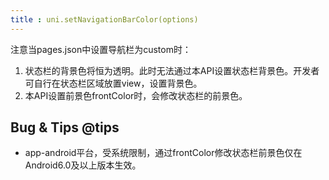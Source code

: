 ```yaml
---
title : uni.setNavigationBarColor(options)
---
```


<!-- ## uni.setNavigationBarColor(options) @setnavigationbarcolor -->

<!-- UTSAPIJSON.setNavigationBarColor.name -->

<!-- UTSAPIJSON.setNavigationBarColor.description -->

<!-- UTSAPIJSON.setNavigationBarColor.compatibility -->

注意当pages.json中设置导航栏为custom时：
1. 状态栏的背景色将恒为透明。此时无法通过本API设置状态栏背景色。开发者可自行在状态栏区域放置view，设置背景色。
2. 本API设置前景色frontColor时，会修改状态栏的前景色。

<!-- UTSAPIJSON.setNavigationBarColor.param -->

<!-- UTSAPIJSON.setNavigationBarColor.returnValue -->

<!-- UTSAPIJSON.setNavigationBarColor.example -->

<!-- UTSAPIJSON.setNavigationBarColor.tutorial -->

<!-- UTSAPIJSON.general_type.name -->

<!-- UTSAPIJSON.general_type.param -->

## Bug & Tips @tips
- app-android平台，受系统限制，通过frontColor修改状态栏前景色仅在Android6.0及以上版本生效。
